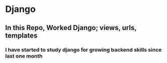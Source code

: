 # Django

## In this Repo, Worked Django; views, urls, templates

### I have started to study django for growing backend skills since last one month
